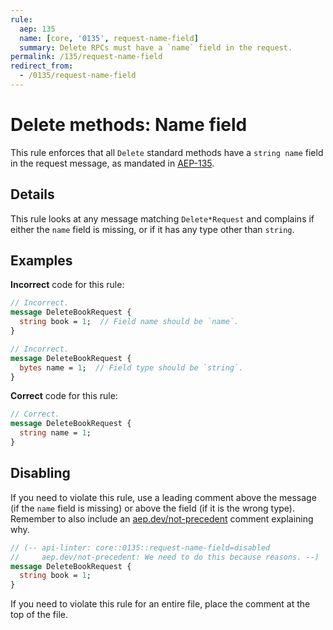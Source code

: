 ```yaml
---
rule:
  aep: 135
  name: [core, '0135', request-name-field]
  summary: Delete RPCs must have a `name` field in the request.
permalink: /135/request-name-field
redirect_from:
  - /0135/request-name-field
---
```


# Delete methods: Name field

This rule enforces that all `Delete` standard methods have a `string name`
field in the request message, as mandated in [AEP-135][].

## Details

This rule looks at any message matching `Delete*Request` and complains if
either the `name` field is missing, or if it has any type other than `string`.

## Examples

**Incorrect** code for this rule:

```proto
// Incorrect.
message DeleteBookRequest {
  string book = 1;  // Field name should be `name`.
}
```

```proto
// Incorrect.
message DeleteBookRequest {
  bytes name = 1;  // Field type should be `string`.
}
```

**Correct** code for this rule:

```proto
// Correct.
message DeleteBookRequest {
  string name = 1;
}
```

## Disabling

If you need to violate this rule, use a leading comment above the message (if
the `name` field is missing) or above the field (if it is the wrong type).
Remember to also include an [aep.dev/not-precedent][] comment explaining why.

```proto
// (-- api-linter: core::0135::request-name-field=disabled
//     aep.dev/not-precedent: We need to do this because reasons. --)
message DeleteBookRequest {
  string book = 1;
}
```

If you need to violate this rule for an entire file, place the comment at the
top of the file.

[aep-135]: https://aep.dev/135
[aep.dev/not-precedent]: https://aep.dev/not-precedent
